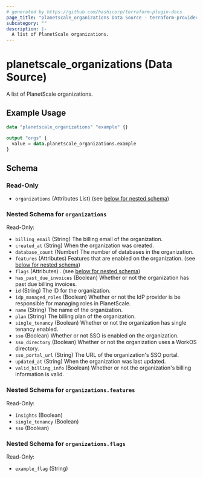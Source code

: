 ```yaml
---
# generated by https://github.com/hashicorp/terraform-plugin-docs
page_title: "planetscale_organizations Data Source - terraform-provider-planetscale"
subcategory: ""
description: |-
  A list of PlanetScale organizations.
---
```


# planetscale_organizations (Data Source)

A list of PlanetScale organizations.

## Example Usage

```terraform
data "planetscale_organizations" "example" {}

output "orgs" {
  value = data.planetscale_organizations.example
}
```

<!-- schema generated by tfplugindocs -->
## Schema

### Read-Only

- `organizations` (Attributes List) (see [below for nested schema](#nestedatt--organizations))

<a id="nestedatt--organizations"></a>
### Nested Schema for `organizations`

Read-Only:

- `billing_email` (String) The billing email of the organization.
- `created_at` (String) When the organization was created.
- `database_count` (Number) The number of databases in the organization.
- `features` (Attributes) Features that are enabled on the organization. (see [below for nested schema](#nestedatt--organizations--features))
- `flags` (Attributes) . (see [below for nested schema](#nestedatt--organizations--flags))
- `has_past_due_invoices` (Boolean) Whether or not the organization has past due billing invoices.
- `id` (String) The ID for the organization.
- `idp_managed_roles` (Boolean) Whether or not the IdP provider is be responsible for managing roles in PlanetScale.
- `name` (String) The name of the organization.
- `plan` (String) The billing plan of the organization.
- `single_tenancy` (Boolean) Whether or not the organization has single tenancy enabled.
- `sso` (Boolean) Whether or not SSO is enabled on the organization.
- `sso_directory` (Boolean) Whether or not the organization uses a WorkOS directory.
- `sso_portal_url` (String) The URL of the organization's SSO portal.
- `updated_at` (String) When the organization was last updated.
- `valid_billing_info` (Boolean) Whether or not the organization's billing information is valid.

<a id="nestedatt--organizations--features"></a>
### Nested Schema for `organizations.features`

Read-Only:

- `insights` (Boolean)
- `single_tenancy` (Boolean)
- `sso` (Boolean)


<a id="nestedatt--organizations--flags"></a>
### Nested Schema for `organizations.flags`

Read-Only:

- `example_flag` (String)
